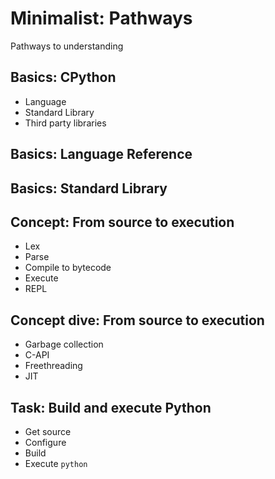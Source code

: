 # Minimalist: Pathways

Pathways to understanding

## Basics: CPython

- Language
- Standard Library
- Third party libraries

## Basics: Language Reference

## Basics: Standard Library

## Concept: From source to execution

- Lex
- Parse
- Compile to bytecode
- Execute
- REPL

## Concept dive: From source to execution
- Garbage collection
- C-API
- Freethreading
- JIT

## Task: Build and execute Python

- Get source
- Configure
- Build
- Execute `python`
